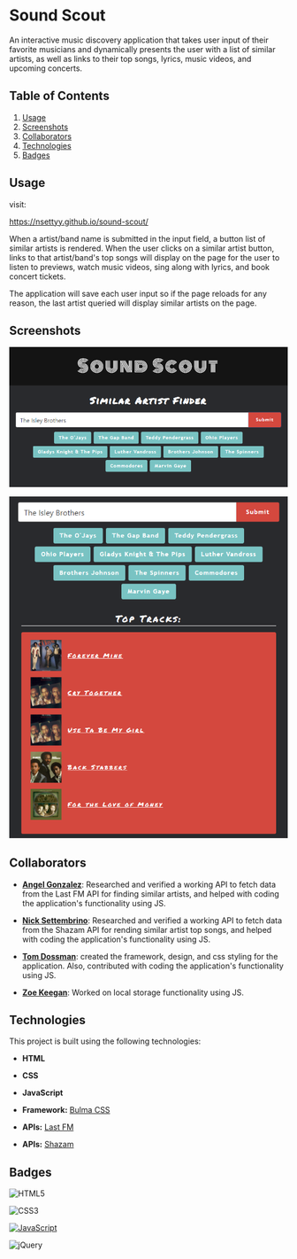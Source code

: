 # Sound Scout

An interactive music discovery application that takes user input of their favorite musicians and dynamically presents the user with a list of similar artists, as well as links to their top songs, lyrics, music videos, and upcoming concerts.   

## Table of Contents

1. [Usage](#usage)
2. [Screenshots](#screenshots)
3. [Collaborators](#collaborators)
4. [Technologies](#technologies)
5. [Badges](#badges)

## Usage

visit: 

https://nsettyy.github.io/sound-scout/

When a artist/band name is submitted in the input field, a button list of similar artists is rendered. When the user clicks on a similar artist button, links to that artist/band's top songs will display on the page for the user to listen to previews, watch music videos, sing along with lyrics, and book concert tickets.  

The application will save each user input so if the page reloads for any reason, the last artist queried will display similar artists on the page. 


## Screenshots

![Sound-scout-SS1](./assets/images/sound-scout-ss1.png)

![Sound-scout-SS2](./assets/images/sound-scout-ss2.png)

## Collaborators

- **[Angel Gonzalez](https://github.com/Utero93)**: Researched and verified a working API to fetch data from the Last FM API for finding similar artists, and helped with coding the application's functionality using JS.

- **[Nick Settembrino](https://github.com/nsettyy)**: Researched and verified a working API to fetch data from the Shazam API for rending similar artist top songs, and helped with coding the application's functionality using JS.

- **[Tom Dossman](https://github.com/Dossman-thomas)**: created the framework, design, and css styling for the application.  Also, contributed with coding the application's functionality using JS.

- **[Zoe Keegan](https://github.com/zoekeegan)**: Worked on local storage functionality using JS.

## Technologies

This project is built using the following technologies:

- **HTML**

- **CSS**

- **JavaScript**

- **Framework:** [Bulma CSS](https://bulma.io/)

- **APIs:** [Last FM](https://www.last.fm/api)

- **APIs:** [Shazam](https://www.shazam.com/shazamkit)

## Badges

![HTML5](https://img.shields.io/badge/html5-%23E34F26.svg?style=for-the-badge&logo=html5&logoColor=white)

![CSS3](https://img.shields.io/badge/css3-%231572B6.svg?style=for-the-badge&logo=css3&logoColor=white)

[![JavaScript](https://img.shields.io/badge/JavaScript-ES6-yellow?style=for-the-badge&logo=javascript)](https://developer.mozilla.org/en-US/docs/Web/JavaScript)

![jQuery](https://img.shields.io/badge/jQuery-3.6.0-blue.svg)